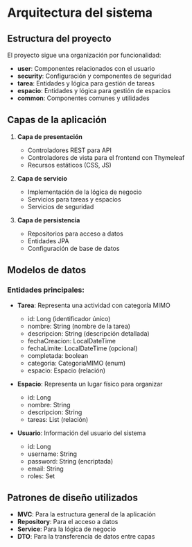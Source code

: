 # Arquitectura del sistema

## Estructura del proyecto
El proyecto sigue una organización por funcionalidad:

- **user**: Componentes relacionados con el usuario
- **security**: Configuración y componentes de seguridad
- **tarea**: Entidades y lógica para gestión de tareas
- **espacio**: Entidades y lógica para gestión de espacios
- **common**: Componentes comunes y utilidades

## Capas de la aplicación

1. **Capa de presentación**
   - Controladores REST para API
   - Controladores de vista para el frontend con Thymeleaf
   - Recursos estáticos (CSS, JS)

2. **Capa de servicio**
   - Implementación de la lógica de negocio
   - Servicios para tareas y espacios
   - Servicios de seguridad

3. **Capa de persistencia**
   - Repositorios para acceso a datos
   - Entidades JPA
   - Configuración de base de datos

## Modelos de datos

### Entidades principales:

- **Tarea**: Representa una actividad con categoría MIMO
  - id: Long (identificador único)
  - nombre: String (nombre de la tarea)
  - descripcion: String (descripción detallada)
  - fechaCreacion: LocalDateTime
  - fechaLimite: LocalDateTime (opcional)
  - completada: boolean
  - categoria: CategoriaMIMO (enum)
  - espacio: Espacio (relación)

- **Espacio**: Representa un lugar físico para organizar
  - id: Long
  - nombre: String
  - descripcion: String
  - tareas: List<Tarea> (relación)

- **Usuario**: Información del usuario del sistema
  - id: Long
  - username: String
  - password: String (encriptada)
  - email: String
  - roles: Set<Role>

## Patrones de diseño utilizados

- **MVC**: Para la estructura general de la aplicación
- **Repository**: Para el acceso a datos
- **Service**: Para la lógica de negocio
- **DTO**: Para la transferencia de datos entre capas
